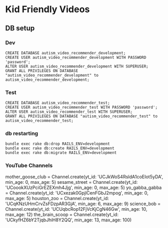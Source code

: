 # Kid Friendly Videos

## DB setup

### Dev

```
CREATE DATABASE autism_video_recommender_development;
CREATE USER autism_video_recommender_development WITH PASSWORD 'password';
ALTER USER autism_video_recommender_development WITH SUPERUSER;
GRANT ALL PRIVILEGES ON DATABASE "autism_video_recommender_development" to autism_video_recommender_development;
```

### Test

```
CREATE DATABASE autism_video_recommender_test;
CREATE USER autism_video_recommender_test WITH PASSWORD 'password';
ALTER USER autism_video_recommender_test WITH SUPERUSER;
GRANT ALL PRIVILEGES ON DATABASE "autism_video_recommender_test" to autism_video_recommender_test;
```

### db restarting

```
bundle exec rake db:drop RAILS_ENV=development
bundle exec rake db:create RAILS_ENV=development
bundle exec rake db:migrate RAILS_ENV=development
```

### YouTube Channels

mother_goose_club = Channel.create(yt_id: 'UCJkWoS4RsldA1coEIot5yDA', min_age: 0, max_age: 5)
sesame_street = Channel.create(yt_id: 'UCoookXUzPciGrEZEXmh4Jjg', min_age: 0, max_age: 5)
yo_gabba_gabba = Channel.create(yt_id: 'UCxezak0GpjlCenFGbJ2mpog', min_age: 0, max_age: 5)
houston_zoo = Channel.create(yt_id: 'UCqKNzUHmCrvZsFDzpAR3GjA', min_age: 6, max_age: 9)
science_bob = Channel.create(yt_id: 'UCUqbcRop12FjVcKjCgN46Gw', min_age: 10, max_age: 12)
the_brain_scoop = Channel.create(yt_id: 'UCkyfHZ6bY2TjqbJhiH8Y2QQ', min_age: 13, max_age: 100)

